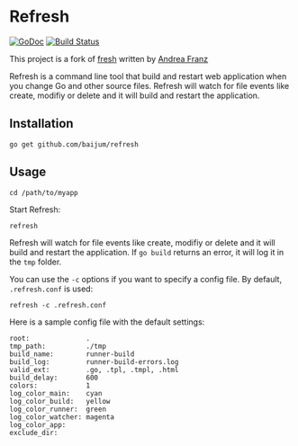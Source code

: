 # Refresh

[![GoDoc](https://godoc.org/github.com/baijum/refresh?status.svg)](https://godoc.org/github.com/baijum/refresh)
[![Build Status](https://travis-ci.org/baijum/refresh.svg)](https://travis-ci.org/baijum/refresh)

This project is a fork of [fresh](https://github.com/pilu/fresh)
written by [Andrea Franz](http://gravityblast.com)

Refresh is a command line tool that build and restart web application
when you change Go and other source files.  Refresh will watch for
file events like create, modifiy or delete and it will build and
restart the application.

## Installation

    go get github.com/baijum/refresh

## Usage

    cd /path/to/myapp

Start Refresh:

    refresh

Refresh will watch for file events like create, modifiy or delete and
it will build and restart the application.  If `go build` returns an
error, it will log it in the `tmp` folder.

You can use the `-c` options if you want to specify a config file.  By
default, `.refresh.conf` is used:

    refresh -c .refresh.conf

Here is a sample config file with the default settings:

    root:              .
    tmp_path:          ./tmp
    build_name:        runner-build
    build_log:         runner-build-errors.log
    valid_ext:         .go, .tpl, .tmpl, .html
    build_delay:       600
    colors:            1
    log_color_main:    cyan
    log_color_build:   yellow
    log_color_runner:  green
    log_color_watcher: magenta
    log_color_app:
    exclude_dir:
